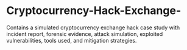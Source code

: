 # Cryptocurrency-Hack-Exchange-
Contains a simulated cryptocurrency exchange hack case study with incident report, forensic evidence, attack simulation, exploited vulnerabilities, tools used, and mitigation strategies.
